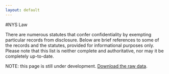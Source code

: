 ```yaml
---
layout: default
---
```


#NYS Law

There are numerous statutes that confer confidentiality by exempting particular records from disclosure.
Below are brief references to some of the records and the statutes, provided for informational purposes only. Please note that this list is neither complete and authoritative, nor may it be completely up-to-date.

NOTE: this page is still under development. [Download the raw data](nys-data-laws.csv).

<div id="laws-div"></div>
<script type="text/javascript" src="//code.jquery.com/jquery-2.1.3.min.js"></script>
<script type="text/javascript" src="//cdn.datatables.net/1.10.4/js/jquery.dataTables.min.js"></script>
<script type="text/javascript" src="js/jquery-csv.0.71.js"></script>
<link rel="stylesheet" type="text/css" href="//cdn.datatables.net/1.10.4/css/jquery.dataTables.min.css">

<script type="text/javascript">

  $( document ).ready(function() {
    $.ajax("nys-data-laws.csv", {
      success: function(returnedData, textStatus, jqXHR) {
        $.csv.toObjects(returnedData, {}, function(err, csvData) {
          $("#laws-div").html('<span id="laws_count"></span><table id="laws-table" cellpadding="0" cellspacing="0" border="0" class="display" width="100%"></table>');
          $("#laws-table").DataTable({
            // "ajax": webUrl,   // loading data this way doesn't work. Maybe a jquery version compatability issue?
            "data": csvData,
            "paging": false,
            "processing": true,  // only useful if DataTable's ajax handler is used
            "order": [[1, "asc"]],
            "columns": [
              {"title": "Source", "data": "Source", "width": "10%"},
              {"title": "Law", "data": "Law", "width": "35%", "render": function(data, type, full, meta){
                if (full.Link) { return '<a href="' + full.Link + '" target="_new">' + full.Law + ' ' + full.Section + '</a>' }
                  else { return full.Law + ' ' + full.Section }
              }},
              {"title": "Description", "data":"Description", "width": "40%"},
              {"title": "Notes", "data": "Notes", "width": "20%"}
  
              //{"title":"Title", "data": "title", "render": function(data, type, full, meta){
              //  if (full.landingPage) { return '<a href="' + full.landingPage + '" target="_new">' + data + '</a>'}
              //    else {return data}
              //  }},
            ]
          });
          $("#laws_count").text('Total items: ' + $("#laws-table").DataTable().rows()[0].length);
        });
      },
      error: function(jqXHR, textStatus, errorThrown) {
        alert("unable to load CSV data file: " + errorThrown);
      }
          
          
    });
  });
  
</script>
